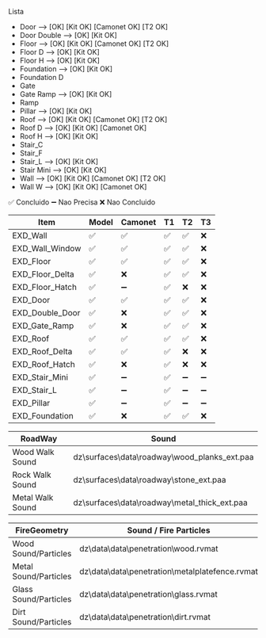 Lista

- Door -->          [OK]    [Kit OK]   [Camonet OK]    [T2 OK]
- Door Double -->   [OK]    [Kit OK]
- Floor -->         [OK]    [Kit OK]   [Camonet OK]    [T2 OK]
- Floor D -->       [OK]    [Kit OK] 
- Floor H -->       [OK]    [Kit OK] 
- Foundation -->    [OK]    [Kit OK] 
- Foundation D 
- Gate
- Gate Ramp -->     [OK]    [Kit OK] 
- Ramp
- Pillar -->        [OK]    [Kit OK]
- Roof -->          [OK]    [Kit OK]   [Camonet OK]    [T2 OK]
- Roof D -->        [OK]    [Kit OK]   [Camonet OK]
- Roof H -->        [OK]    [Kit OK]
- Stair_C
- Stair_F
- Stair_L -->       [OK]    [Kit OK]
- Stair Mini -->    [OK]    [Kit OK]
- Wall -->          [OK]    [Kit OK]   [Camonet OK]    [T2 OK]
- Wall W -->        [OK]    [Kit OK]   [Camonet OK] 

✅ Concluido
➖ Nao Precisa
❌ Nao Concluido

| Item           | Model |  Camonet  | T1  | T2 | T3|
|-|-|-|-|-|-|
|EXD_Wall        |  ✅  |     ✅    | ✅ | ✅ | ❌|
|EXD_Wall_Window |  ✅  |     ✅    | ✅ | ✅ | ❌|
|EXD_Floor       |  ✅  |     ✅    | ✅ | ✅ | ❌|
|EXD_Floor_Delta |  ✅  |     ❌    | ✅ | ✅ | ❌|
|EXD_Floor_Hatch |  ✅  |     ➖    | ✅ | ❌ | ❌|
|EXD_Door        |  ✅  |     ✅    | ✅ | ✅ | ❌|
|EXD_Double_Door |  ✅  |     ❌    | ✅ | ✅ | ❌|
|EXD_Gate_Ramp   |  ✅  |     ❌    | ✅ | ✅ | ❌|
|EXD_Roof        |  ✅  |     ✅    | ✅ | ✅ | ❌|
|EXD_Roof_Delta  |  ✅  |     ✅    | ✅ | ❌ | ❌|
|EXD_Roof_Hatch  |  ✅  |     ❌    | ✅ | ❌ | ❌|
|EXD_Stair_Mini  |  ✅  |     ➖    | ✅ | ➖ | ➖|
|EXD_Stair_L     |  ✅  |     ➖    | ✅ | ➖ | ➖|
|EXD_Pillar      |  ✅  |     ➖    | ✅ | ➖ | ➖|
|EXD_Foundation  |  ✅  |     ❌    | ✅ | ✅ | ❌|

| RoadWay | Sound |
| ----------------- | ------------------------------------------------- |
| Wood Walk Sound   | dz\surfaces\data\roadway\wood_planks_ext.paa
| Rock Walk Sound   | dz\surfaces\data\roadway\stone_ext.paa
| Metal Walk Sound  | dz\surfaces\data\roadway\metal_thick_ext.paa


| FireGeometry            | Sound / Fire Particles |
| ----------------------- | ------------------------------------------------ |
| Wood Sound/Particles    | dz\data\data\penetration\wood.rvmat
| Metal Sound/Particles   | dz\data\data\penetration\metalplatefence.rvmat
| Glass Sound/Particles   | dz\data\data\penetration\glass.rvmat
| Dirt Sound/Particles    | dz\data\data\penetration\dirt.rvmat

